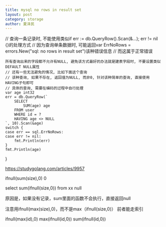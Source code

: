 ```yaml
---
title: mysql no rows in result set
layout: post
category: storage
author: 夏泽民
---
```

 // 查询一条记录时, 不能使用类似if err := db.QueryRow().Scan(&...); err != nil {}的处理方式
    // 因为查询单条数据时, 可能返回var ErrNoRows = errors.New("sql: no rows in result set")该种错误信息
    // 而这属于正常错误
    
    所有查询出来的字段都不允许有NULL, 避免该方式最好的办法就是建表字段时, 不要设置类似DEFAULT NULL属性
    // 还有一些无法避免的情况, 比如下面这个查询
    // 该种查询, 如果不存在, 返回值为NULL, 而非0, 针对该种简单的查询, 直接使用HAVING子句即可
    // 具体的查询, 需要在编码的过程中自行处理
    var age int32
    err = db.QueryRow(`
        SELECT
            SUM(age) age
        FROM user
        WHERE id = ?
        HAVING age <> NULL
    `, 10).Scan(&age)
    switch {
    case err == sql.ErrNoRows:
    case err != nil:
        fmt.Println(err)
    }
    fmt.Println(age)
}
<!-- more -->
https://studygolang.com/articles/9957

ifnull(sum(size),0)
0 

select sum(ifnull(size,0)) from xx
null

原因是，如果没有记录，sum里面的函数不会执行，直接返回null


注意用ifnull(max(size),0)，而不是max（ifnull(size,0)）
	前者能走索引

ifnull(max(id),0) 
max(ifnull(id,0)) 
sum(ifnull(id,0))
